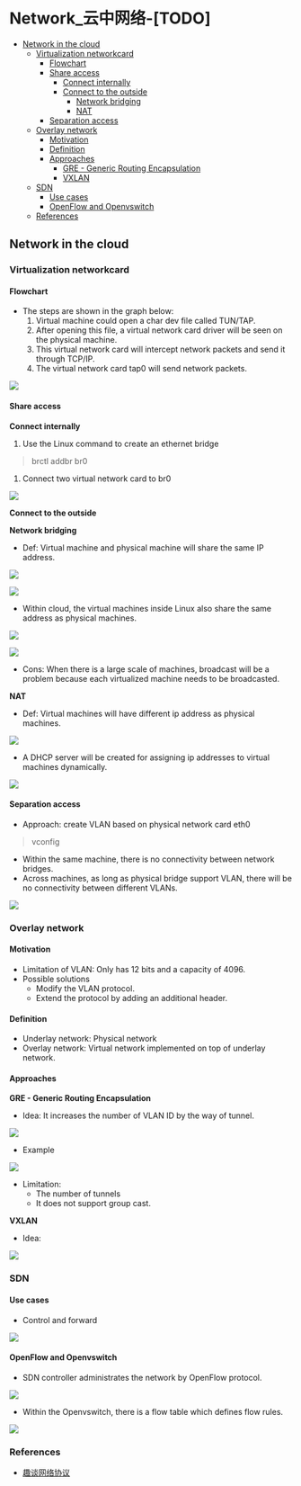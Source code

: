 # Network\_云中网络-\[TODO]

* [Network in the cloud](network-yun-zhong-wang-luo.md#network-in-the-cloud)
  * [Virtualization networkcard](network-yun-zhong-wang-luo.md#virtualization-networkcard)
    * [Flowchart](network-yun-zhong-wang-luo.md#flowchart)
    * [Share access](network-yun-zhong-wang-luo.md#share-access)
      * [Connect internally](network-yun-zhong-wang-luo.md#connect-internally)
      * [Connect to the outside](network-yun-zhong-wang-luo.md#connect-to-the-outside)
        * [Network bridging](network-yun-zhong-wang-luo.md#network-bridging)
        * [NAT](network-yun-zhong-wang-luo.md#nat)
    * [Separation access](network-yun-zhong-wang-luo.md#separation-access)
  * [Overlay network](network-yun-zhong-wang-luo.md#overlay-network)
    * [Motivation](network-yun-zhong-wang-luo.md#motivation)
    * [Definition](network-yun-zhong-wang-luo.md#definition)
    * [Approaches](network-yun-zhong-wang-luo.md#approaches)
      * [GRE - Generic Routing Encapsulation](network-yun-zhong-wang-luo.md#gre---generic-routing-encapsulation)
      * [VXLAN](network-yun-zhong-wang-luo.md#vxlan)
  * [SDN](network-yun-zhong-wang-luo.md#sdn)
    * [Use cases](network-yun-zhong-wang-luo.md#use-cases)
    * [OpenFlow and Openvswitch](network-yun-zhong-wang-luo.md#openflow-and-openvswitch)
  * [References](network-yun-zhong-wang-luo.md#references)

## Network in the cloud

### Virtualization networkcard

#### Flowchart

* The steps are shown in the graph below:
  1. Virtual machine could open a char dev file called TUN/TAP.
  2. After opening this file, a virtual network card driver will be seen on the physical machine. 
  3. This virtual network card will intercept network packets and send it through TCP/IP. 
  4. The virtual network card tap0 will send network packets. 

![](../.gitbook/assets/virtualization_networkcard.png)

#### Share access

**Connect internally**

1. Use the Linux command to create an ethernet bridge 

> brctl addbr br0

1. Connect two virtual network card to br0

![](../.gitbook/assets/virtualization_networkcard_share.png)

**Connect to the outside**

**Network bridging**

* Def: Virtual machine and physical machine will share the same IP address. 

![](../.gitbook/assets/virtualization_networkcard_share_bridging.png)

![](../.gitbook/assets/virtualization_networkcard_share_bridging_flattened.png)

* Within cloud, the virtual machines inside Linux also share the same address as physical machines. 

![](../.gitbook/assets/virtualization_networkcard_cloud.png)

![](../.gitbook/assets/virtualization_networkcard_cloud_flattened.png)

* Cons: When there is a large scale of machines, broadcast will be a problem because each virtualized machine needs to be broadcasted. 

**NAT**

* Def: Virtual machines will have different ip address as physical machines. 

![](../.gitbook/assets/virtualization_networkcard_nat.png)

* A DHCP server will be created for assigning ip addresses to virtual machines dynamically. 

![](../.gitbook/assets/virtualization_networkcard_nat_dhcp.png)

#### Separation access

* Approach: create VLAN based on physical network card eth0

> vconfig

* Within the same machine, there is no connectivity between network bridges. 
* Across machines, as long as physical bridge support VLAN, there will be no connectivity between different VLANs. 

![](../.gitbook/assets/virtualization_networkcard_separation.png)

### Overlay network

#### Motivation

* Limitation of VLAN: Only has 12 bits and a capacity of 4096. 
* Possible solutions
  * Modify the VLAN protocol.
  * Extend the protocol by adding an additional header. 

#### Definition

* Underlay network: Physical network
* Overlay network: Virtual network implemented on top of underlay network. 

#### Approaches

**GRE - Generic Routing Encapsulation**

* Idea: It increases the number of VLAN ID by the way of tunnel. 

![](../.gitbook/assets/virtualization_overlay_gre.png)

* Example

![](../.gitbook/assets/virtualization_overlay_gre_example.png)

* Limitation:
  * The number of tunnels
  * It does not support group cast. 

**VXLAN**

* Idea:

![](../.gitbook/assets/virtualization_overlay_VXLAN.png)

### SDN

#### Use cases

* Control and forward

![](../.gitbook/assets/virtualization_sdn.png)

#### OpenFlow and Openvswitch

* SDN controller administrates the network by OpenFlow protocol. 

![](../.gitbook/assets/virtualization_sdn_openflow.png)

*   Within the Openvswitch, there is a flow table which defines flow rules. 

![](../.gitbook/assets/virtualization_sdn_openflow\_2.png)

### References

* [趣谈网络协议](https://time.geekbang.org/column/article/10742)
